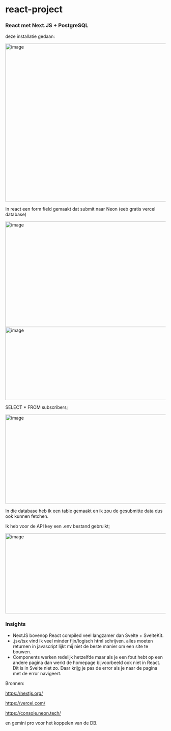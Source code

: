 # react-project

### React met Next.JS + PostgreSQL
deze installatie gedaan: 

<img width="687" height="495" alt="image" src="https://github.com/user-attachments/assets/a63e92e7-2f10-4b2a-9700-8fc71a182f10" />

In react een form field gemaakt dat submit naar Neon (eeb gratis vercel database)

<img width="679" height="330" alt="image" src="https://github.com/user-attachments/assets/6006c2a7-09ba-49c9-8e6e-febf1e05d582" />


<img width="630" height="229" alt="image" src="https://github.com/user-attachments/assets/4cbc93c9-163a-4382-beea-3a9ac9faa77e" />

SELECT * FROM subscribers;

<img width="1763" height="279" alt="image" src="https://github.com/user-attachments/assets/a07e7ff8-21d6-4b09-a9c6-b280830041c2" />

In die database heb ik een table gemaakt en ik zou de gesubmitte data dus ook kunnen fetchen.


Ik heb voor de API key een .env bestand gebruikt;

<img width="695" height="251" alt="image" src="https://github.com/user-attachments/assets/d1b2acd0-0ad2-4681-8c75-0287f9b1abd6" />


### Insights
- NextJS bovenop React compiled veel langzamer dan Svelte + SvelteKit.
- .jsx/tsx vind ik veel minder fijn/logisch html schrijven. alles moeten returnen in javascript lijkt mij niet de beste manier om een site te bouwen.
- Components werken redelijk hetzelfde maar als je een fout hebt op een andere pagina dan werkt de homepage bijvoorbeeld ook niet in React. Dit is in Svelte niet zo. Daar krijg je pas de error als je naar de pagina met de error navigeert.

Bronnen:

https://nextjs.org/

https://vercel.com/

https://console.neon.tech/

en gemini pro voor het koppelen van de DB.

